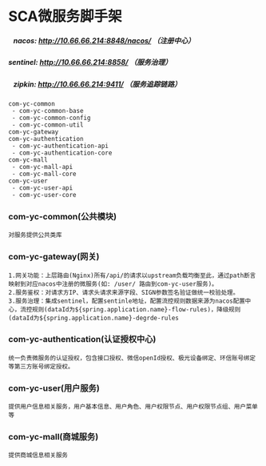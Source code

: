 # SCA微服务脚手架

##### &nbsp;&nbsp;&nbsp;nacos: _http://10.66.66.214:8848/nacos/_ （注册中心）
##### sentinel: _http://10.66.66.214:8858/_ （服务治理）
##### &nbsp;&nbsp;&nbsp;zipkin: _http://10.66.66.214:9411/_ （服务追踪链路）
    com-yc-common
     - com-yc-common-base
     - com-yc-common-config
     - com-yc-common-util
    com-yc-gateway
    com-yc-authentication
     - com-yc-authentication-api
     - com-yc-authentication-core
    com-yc-mall
     - com-yc-mall-api
     - com-yc-mall-core
    com-yc-user
     - com-yc-user-api
     - com-yc-user-core
### com-yc-common(公共模块)
    对服务提供公共类库
### com-yc-gateway(网关)
    1.网关功能：上层路由(Nginx)所有/api/的请求以upstream负载均衡至此，通过path断言映射到对应nacos中注册的微服务(如: /user/ 路由到com-yc-user服务)。
    2.服务鉴权：对请求方IP、请求头请求来源字段、SIGN参数签名验证做统一校验处理。
    3.服务治理：集成sentinel，配置sentinle地址，配置流控规则数据来源为nacos配置中心，流控规则(dataId为${spring.application.name}-flow-rules)，降级规则(dataId为${spring.application.name}-degrde-rules
### com-yc-authentication(认证授权中心)
    统一负责微服务的认证授权，包含接口授权、微信openId授权、极光设备绑定、环信账号绑定等第三方账号绑定授权。
### com-yc-user(用户服务)
    提供用户信息相关服务，用户基本信息、用户角色、用户权限节点、用户权限节点组、用户菜单等
### com-yc-mall(商城服务)
    提供商城信息相关服务
